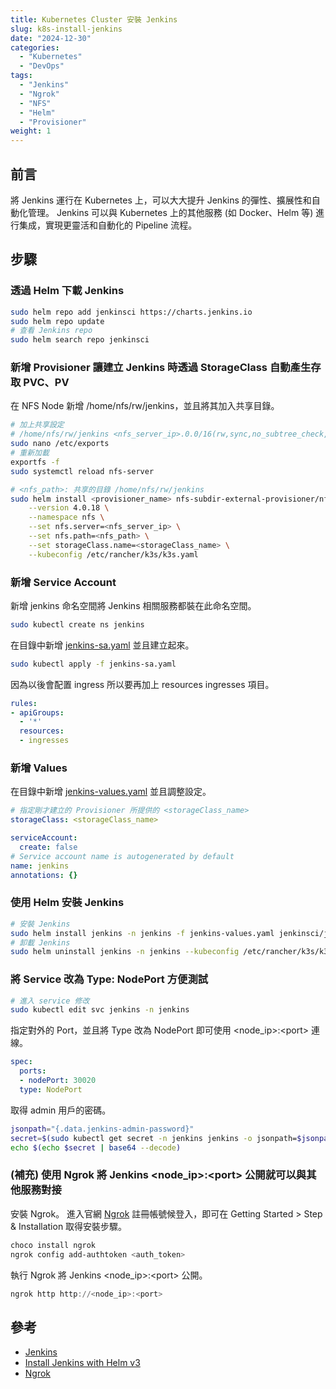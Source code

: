 ```yaml
---
title: Kubernetes Cluster 安裝 Jenkins
slug: k8s-install-jenkins
date: "2024-12-30"
categories:
  - "Kubernetes"
  - "DevOps"
tags:
  - "Jenkins"
  - "Ngrok"
  - "NFS"
  - "Helm"
  - "Provisioner"
weight: 1
---
```


## 前言

將 Jenkins 運行在 Kubernetes 上，可以大大提升 Jenkins 的彈性、擴展性和自動化管理。
Jenkins 可以與 Kubernetes 上的其他服務 (如 Docker、Helm 等) 進行集成，實現更靈活和自動化的 Pipeline 流程。

## 步驟

### 透過 Helm 下載 Jenkins

```bash
sudo helm repo add jenkinsci https://charts.jenkins.io
sudo helm repo update
# 查看 Jenkins repo
sudo helm search repo jenkinsci
```

### 新增 Provisioner 讓建立 Jenkins 時透過 StorageClass 自動產生存取 PVC、PV

在 NFS Node 新增 /home/nfs/rw/jenkins，並且將其加入共享目錄。

```bash
# 加上共享設定
# /home/nfs/rw/jenkins <nfs_server_ip>.0.0/16(rw,sync,no_subtree_check,no_root_squash)
sudo nano /etc/exports
# 重新加載
exportfs -f
sudo systemctl reload nfs-server
```

```bash
# <nfs_path>: 共享的目錄 /home/nfs/rw/jenkins
sudo helm install <provisioner_name> nfs-subdir-external-provisioner/nfs-subdir-external-provisioner \
    --version 4.0.18 \
    --namespace nfs \
    --set nfs.server=<nfs_server_ip> \
    --set nfs.path=<nfs_path> \
    --set storageClass.name=<storageClass_name> \
    --kubeconfig /etc/rancher/k3s/k3s.yaml
```

### 新增 Service Account

新增 jenkins 命名空間將 Jenkins 相關服務都裝在此命名空間。

```bash
sudo kubectl create ns jenkins
```

在目錄中新增 [jenkins-sa.yaml](https://raw.githubusercontent.com/jenkins-infra/jenkins.io/master/content/doc/tutorials/kubernetes/installing-jenkins-on-kubernetes/jenkins-sa.yaml) 並且建立起來。

```bash
sudo kubectl apply -f jenkins-sa.yaml
```

因為以後會配置 ingress 所以要再加上 resources ingresses 項目。

```yaml
rules:
- apiGroups:
  - '*'
  resources:
  - ingresses
```

### 新增 Values

在目錄中新增 [jenkins-values.yaml](https://raw.githubusercontent.com/jenkinsci/helm-charts/main/charts/jenkins/values.yaml) 並且調整設定。

```yaml
# 指定剛才建立的 Provisioner 所提供的 <storageClass_name>
storageClass: <storageClass_name>

serviceAccount:
  create: false
# Service account name is autogenerated by default
name: jenkins
annotations: {}
```

### 使用 Helm 安裝 Jenkins

```bash
# 安裝 Jenkins
sudo helm install jenkins -n jenkins -f jenkins-values.yaml jenkinsci/jenkins --kubeconfig /etc/rancher/k3s/k3s.yaml
# 卸載 Jenkins
sudo helm uninstall jenkins -n jenkins --kubeconfig /etc/rancher/k3s/k3s.yaml
```

### 將 Service 改為 Type: NodePort 方便測試

```bash
# 進入 service 修改
sudo kubectl edit svc jenkins -n jenkins
```

指定對外的 Port，並且將 Type 改為 NodePort 即可使用 \<node_ip\>:\<port\> 連線。

```yaml
spec:
  ports:
  - nodePort: 30020
  type: NodePort
```

取得 admin 用戶的密碼。

```bash
jsonpath="{.data.jenkins-admin-password}"
secret=$(sudo kubectl get secret -n jenkins jenkins -o jsonpath=$jsonpath --kubeconfig /etc/rancher/k3s/k3s.yaml)
echo $(echo $secret | base64 --decode)
```

### (補充) 使用 Ngrok 將 Jenkins \<node_ip\>:\<port\> 公開就可以與其他服務對接

安裝 Ngrok。
進入官網 [Ngrok](https://ngrok.com/) 註冊帳號候登入，即可在 Getting Started \> Step & Installation 取得安裝步驟。

```powershell
choco install ngrok
ngrok config add-authtoken <auth_token>
```

執行 Ngrok 將 Jenkins \<node_ip\>:\<port\> 公開。
```powershell
ngrok http http://<node_ip>:<port>
```

## 參考

- [Jenkins](https://www.jenkins.io/)
- [Install Jenkins with Helm v3](https://www.jenkins.io/doc/book/installing/kubernetes/#install-jenkins-with-helm-v3)
- [Ngrok](https://ngrok.com/)
